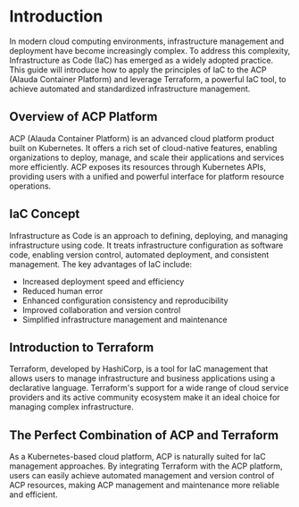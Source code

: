 # Introduction

In modern cloud computing environments, infrastructure management and deployment have become increasingly complex. To address this complexity, Infrastructure as Code (IaC) has emerged as a widely adopted practice. This guide will introduce how to apply the principles of IaC to the ACP (Alauda Container Platform) and leverage Terraform, a powerful IaC tool, to achieve automated and standardized infrastructure management.

## Overview of ACP Platform

ACP (Alauda Container Platform) is an advanced cloud platform product built on Kubernetes. It offers a rich set of cloud-native features, enabling organizations to deploy, manage, and scale their applications and services more efficiently. ACP exposes its resources through Kubernetes APIs, providing users with a unified and powerful interface for platform resource operations.

## IaC Concept

Infrastructure as Code is an approach to defining, deploying, and managing infrastructure using code. It treats infrastructure configuration as software code, enabling version control, automated deployment, and consistent management. The key advantages of IaC include:

- Increased deployment speed and efficiency
- Reduced human error
- Enhanced configuration consistency and reproducibility
- Improved collaboration and version control
- Simplified infrastructure management and maintenance

## Introduction to Terraform

Terraform, developed by HashiCorp, is a tool for IaC management that allows users to manage infrastructure and business applications using a declarative language. Terraform's support for a wide range of cloud service providers and its active community ecosystem make it an ideal choice for managing complex infrastructure.

## The Perfect Combination of ACP and Terraform

As a Kubernetes-based cloud platform, ACP is naturally suited for IaC management approaches. By integrating Terraform with the ACP platform, users can easily achieve automated management and version control of ACP resources, making ACP management and maintenance more reliable and efficient.
